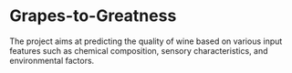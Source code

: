 # Grapes-to-Greatness
The project aims at predicting the quality of wine based on various input features such as chemical composition, sensory characteristics, and environmental factors.
